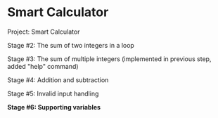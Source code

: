 # Smart Calculator

Project: Smart Calculator

Stage #2: The sum of two integers in a loop

Stage #3: The sum of multiple integers (implemented in previous step, added "help" command)

Stage #4: Addition and subtraction

Stage #5: Invalid input handling

<b>Stage #6: Supporting variables</b>
